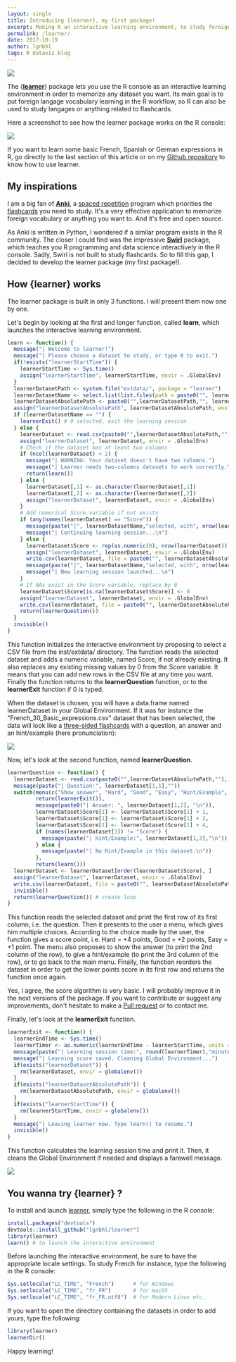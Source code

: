 ```yaml
---
layout: single
title: Introducing {learner}, my first package!
excerpt: Making R an interactive learning environment, to study foreign vocabulary directly in the R console.
permalink: /learner/
date: 2017-10-19
author: lgnbhl
tags: R dataviz blog
---
```


![](/images/learner_logo.png)

The {[**learner**](https://github.com/lgnbhl/learner)} package lets you use the R console as an interactive learning environment in order to memorize any dataset you want. Its main goal is to put foreign langage vocabulary learning in the R workflow, so R can also be used to study langages or anything related to flashcards.

Here a screenshot to see how the learner package works on the R console:

![](/images/screenshot_learner_1.png)

If you want to learn some basic French, Spanish or German expressions in R, go directly to the last section of this article or on my [Github repository](https://github.com/lgnbhl/learner) to know how to use learner.

## My inspirations

I am a big fan of [**Anki**](https://apps.ankiweb.net/), a [spaced repetition](https://en.wikipedia.org/wiki/Spaced_repetition) program which priorities the [flashcards](https://en.wikipedia.org/wiki/Flashcard) you need to study. It's a very effective application to memorize foreign vocabulary or anything you want to. And it's free and open source. 

As Anki is written in Python, I wondered if a similar program exists in the R community. The closer I could find was the impressive [**Swirl**](http://swirlstats.com/) package, which teaches you R programming and data science interactively in the R console. Sadly, Swirl is not built to study flashcards. So to fill this gap, I decided to develop the learner package (my first package!). 

## How {learner} works

The learner package is built in only 3 functions. I will present them now one by one.

Let's begin by looking at the first and longer function, called **learn**, which launches the interactive learning environment.

``` r
learn <- function() {
  message("| Welcome to learner!")
  message("| Please choose a dataset to study, or type 0 to exit.")
  if(!exists("learnerStartTime")) {
    learnerStartTime <- Sys.time()
    assign("learnerStartTime", learnerStartTime, envir = .GlobalEnv)
  }
  learnerDatasetPath <- system.file("extdata/", package = "learner")
  learnerDatasetName <- select.list(list.files(path = paste0("", learnerDatasetPath, "")))
  learnerDatasetAbsolutePath <- paste0("",learnerDatasetPath,"", learnerDatasetName,"")
  assign("learnerDatasetAbsolutePath", learnerDatasetAbsolutePath, envir = .GlobalEnv)
  if (learnerDatasetName == "") {
    learnerExit() # 0 selected, exit the learning session
  } else {
    learnerDataset <- read.csv(paste0("",learnerDatasetAbsolutePath,""), stringsAsFactors = FALSE)
    assign("learnerDataset", learnerDataset, envir = .GlobalEnv)
    # Check if the dataset has at least two colomns
    if (ncol(learnerDataset) < 2) {
      message("| WARNING: Your dataset doesn't have two colomns.")
      message("| Learner needs two-colomns datasets to work correctly.\n")
      return(learn())
    } else {
      learnerDataset[,1] <- as.character(learnerDataset[,1])
      learnerDataset[,2] <- as.character(learnerDataset[,2])
      assign("learnerDataset", learnerDataset, envir = .GlobalEnv)
    }
    # Add numerical Score variable if not exists
    if (any(names(learnerDataset) == "Score")) {
      message(paste("|", learnerDatasetName,"selected, with", nrow(learnerDataset),"rows."))
      message("| Continuing learning session...\n")
    } else {
      learnerDataset$Score <- rep(as.numeric(0), nrow(learnerDataset))
      assign("learnerDataset", learnerDataset, envir = .GlobalEnv)
      write.csv(learnerDataset, file = paste0("", learnerDatasetAbsolutePath, ""), row.names = FALSE)
      message(paste("|", learnerDatasetName,"selected, with", nrow(learnerDataset),"rows."))
      message("| New learning session launched...\n")
    }
    # If NAs exist in the Score variable, replace by 0
    learnerDataset$Score[is.na(learnerDataset$Score)] <- 0
    assign("learnerDataset", learnerDataset, envir = .GlobalEnv)
    write.csv(learnerDataset, file = paste0("", learnerDatasetAbsolutePath, ""), row.names = FALSE)
    return(learnerQuestion())
  }
  invisible()
}
```

This function initializes the interactive environment by proposing to select a CSV file from the inst/extdata/ directory. The function reads the selected dataset and adds a numeric variable, named Score, if not already existing. It also replaces any existing missing values by 0 from the Score variable. It means that you can add new rows in the CSV file at any time you want. Finally the function returns to the **learnerQuestion** function, or to the **learnerExit** function if 0 is typed.

When the dataset is chosen, you will have a data.frame named learnerDataset in your Global Environment. If it was for instance the "French_30_Basic_expressions.csv" dataset that has been selected, the data will look like a [three-sided flashcards](https://en.wikipedia.org/wiki/Flashcard#Three-sided_cards) with a question, an answer and an hint/example (here pronunciation):

![](/images/screenshot_learner_2.png)

Now, let's look at the second function, named **learnerQuestion**.

``` r
learnerQuestion <- function() {
  learnerDataset <- read.csv(paste0("",learnerDatasetAbsolutePath,""), stringsAsFactors = FALSE)
  message(paste("| Question:", learnerDataset[1,1],""))
  switch(menu(c("Show answer", "Hard", "Good", "Easy", "Hint/Example", "Back to menu")) + 1,
         return(learnerExit()),
         message(paste0("| Answer: ", learnerDataset[1,2], "\n")),
         learnerDataset$Score[1] <- learnerDataset$Score[1] + 1,
         learnerDataset$Score[1] <- learnerDataset$Score[1] + 2,
         learnerDataset$Score[1] <- learnerDataset$Score[1] + 4,
         if (names(learnerDataset[3]) != "Score") {
           message(paste("| Hint/Example:", learnerDataset[1,3],"\n"))
         } else {
           message(paste("| No Hint/Example in this dataset.\n"))
         },
         return(learn()))
  learnerDataset <- learnerDataset[order(learnerDataset$Score), ]
  assign("learnerDataset", learnerDataset, envir = .GlobalEnv)
  write.csv(learnerDataset, file = paste0("", learnerDatasetAbsolutePath, ""), row.names = FALSE)
  invisible()
  return(learnerQuestion()) # create loop
}
```

This function reads the selected dataset and print the first row of its first column, i.e. the question. Then it presents to the user a menu, which gives him multiple choices. According to the choice made by the user, the function gives a score point, i.e. Hard = +4 points, Good = +2 points, Easy = +1 point. The menu also proposes to show the answer (to print the 2nd column of the row), to give a hint/example (to print the 3rd column of the row), or to go back to the main menu. Finally, the function reorders the dataset in order to get the lower points score in its first row and returns the function once again.

Yes, I agree, the score algorithm is very basic. I will probably improve it in the next versions of the package. If you want to contribute or suggest any improvements, don't hesitate to make a [Pull request](https://github.com/lgnbhl/learner/pulls) or to contact me.

Finally, let's look at the **learnerExit** function.

``` r
learnerExit <- function() {
  learnerEndTime <- Sys.time()
  learnerTimer <- as.numeric(learnerEndTime - learnerStartTime, units = "mins")
  message(paste("| Learning session time:", round(learnerTimer),"minutes."))
  message("| Learning score saved. Cleaning Global Environment...")
  if(exists("learnerDataset")) {
    rm(learnerDataset, envir = globalenv())
  }
  if(exists("learnerDatasetAbsolutePath")) {
    rm(learnerDatasetAbsolutePath, envir = globalenv())
  }
  if(exists("learnerStartTime")) {
    rm(learnerStartTime, envir = globalenv())
  }
  message("| Leaving learner now. Type learn() to resume.")
  invisible()
}
```

This function calculates the learning session time and print it. Then, it cleans the Global Environment if needed and displays a farewell message.

![](/images/screenshot_learner_3.png)

## You wanna try {learner} ?

To install and launch [learner](https://github.com/lgnbhl/learner), simply type the following in the R console:

``` r
install.packages("devtools")
devtools::install_github("lgnbhl/learner")
library(learner)
learn() # to launch the interactive environment
```

Before launching the interactive environment, be sure to have the appropriate locale settings. To study French for instance, type the following in the R console:

``` r
Sys.setlocale("LC_TIME", "French")      # for Windows
Sys.setlocale("LC_TIME", "fr_FR")       # for macOS
Sys.setlocale("LC_TIME", "fr_FR.utf8")  # for Modern Linux etc.
```

If you want to open the directory containing the datasets in order to add yours, type the following:

``` r
library(learner)
learnerDir()
```

Happy learning!
